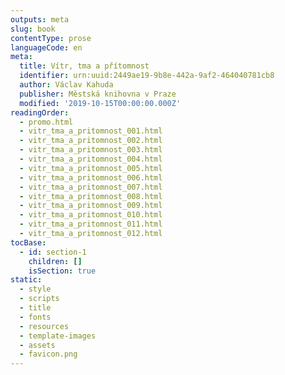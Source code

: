 ```yaml
---
outputs: meta
slug: book
contentType: prose
languageCode: en
meta:
  title: Vítr, tma a přítomnost
  identifier: urn:uuid:2449ae19-9b8e-442a-9af2-464040781cb8
  author: Václav Kahuda
  publisher: Městská knihovna v Praze
  modified: '2019-10-15T00:00:00.000Z'
readingOrder:
  - promo.html
  - vitr_tma_a_pritomnost_001.html
  - vitr_tma_a_pritomnost_002.html
  - vitr_tma_a_pritomnost_003.html
  - vitr_tma_a_pritomnost_004.html
  - vitr_tma_a_pritomnost_005.html
  - vitr_tma_a_pritomnost_006.html
  - vitr_tma_a_pritomnost_007.html
  - vitr_tma_a_pritomnost_008.html
  - vitr_tma_a_pritomnost_009.html
  - vitr_tma_a_pritomnost_010.html
  - vitr_tma_a_pritomnost_011.html
  - vitr_tma_a_pritomnost_012.html
tocBase:
  - id: section-1
    children: []
    isSection: true
static:
  - style
  - scripts
  - title
  - fonts
  - resources
  - template-images
  - assets
  - favicon.png
---
```

